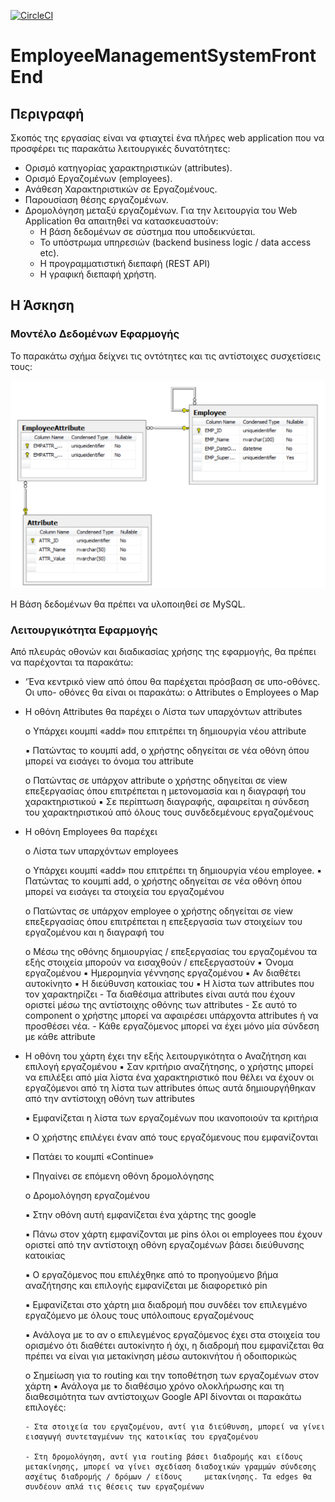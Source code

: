 [![CircleCI](https://circleci.com/gh/arglampedakis/EmployeeManagementSystemFrontEnd.svg?style=svg)](https://circleci.com/gh/arglampedakis/EmployeeManagementSystemFrontEnd)

# EmployeeManagementSystemFrontEnd

## Περιγραφή

Σκοπός της εργασίας είναι να φτιαχτεί ένα πλήρες web application που να προσφέρει τις
παρακάτω λειτουργικές δυνατότητες:

- Ορισμό κατηγορίας χαρακτηριστικών (attributes).
- Ορισμό Εργαζομένων (employees).
- Ανάθεση Χαρακτηριστικών σε Εργαζομένους.
- Παρουσίαση θέσης εργαζομένων.
- Δρομολόγηση μεταξύ εργαζομένων.
  Για την λειτουργία του Web Application θα απαιτηθεί να κατασκευαστούν:
    - Η βάση δεδομένων σε σύστημα που υποδεικνύεται.
    - Το υπόστρωμα υπηρεσιών (backend business logic / data access etc).
    - Η προγραμματιστική διεπαφή (REST API)
    - Η γραφική διεπαφή χρήστη.

## Η Άσκηση

### Μοντέλο Δεδομένων Εφαρμογής

Το παρακάτω σχήμα δείχνει τις οντότητες και τις αντίστοιχες συσχετίσεις τους:

![alt text](https://github.com/arglampedakis/EmployeeManagementSystem/blob/master/src/main/resources/static/img/sample%20database%20schema.png?raw=true)

Η Βάση δεδομένων θα πρέπει να υλοποιηθεί σε MySQL.

### Λειτουργικότητα Εφαρμογής

Από πλευράς οθονών και διαδικασίας χρήσης της εφαρμογής, θα πρέπει να παρέχονται τα
παρακάτω:

- ‘Ένα κεντρικό view από όπου θα παρέχεται πρόσβαση σε υπο-οθόνες. Οι υπο-
  οθόνες θα είναι οι παρακάτω:
  o Attributes
  o Employees
  o Map

- Η οθόνη Attributes θα παρέχει
   o Λίστα των υπαρχόντων attributes
  
   o Υπάρχει κουμπί «add» που επιτρέπει τη δημιουργία νέου attribute
  
    ▪ Πατώντας το κουμπί add, ο χρήστης οδηγείται σε νέα οθόνη όπου
      μπορεί να εισάγει το όνομα του attribute
      
   o Πατώντας σε υπάρχον attribute ο χρήστης οδηγείται σε view επεξεργασίας
     όπου επιτρέπεται η μετονομασία και η διαγραφή του χαρακτηριστικού
    ▪ Σε περίπτωση διαγραφής, αφαιρείται η σύνδεση του
      χαρακτηριστικού από όλους τους συνδεδεμένους εργαζομένους
      
- H οθόνη Employees θα παρέχει
  
  o Λίστα των υπαρχόντων employees
  
  o Υπάρχει κουμπί «add» που επιτρέπει τη δημιουργία νέου employee.
     ▪ Πατώντας το κουμπί add, ο χρήστης οδηγείται σε νέα οθόνη όπου
       μπορεί να εισάγει τα στοιχεία του εργαζομένου
 
  o Πατώντας σε υπάρχον employee ο χρήστης οδηγείται σε view επεξεργασίας
    όπου επιτρέπεται η επεξεργασία των στοιχείων του εργαζομένου και η
    διαγραφή του
  
  o Μέσω της οθόνης δημιουργίας / επεξεργασίας του εργαζομένου τα εξής
  στοιχεία μπορούν να εισαχθούν / επεξεργαστούν
    ▪ Όνομα εργαζομένου
    ▪ Ημερομηνία γέννησης εργαζομένου
    ▪ Αν διαθέτει αυτοκίνητο
    ▪ Η διεύθυνση κατοικίας του
    ▪ Η λίστα των attributes που τον χαρακτηρίζει
      - Τα διαθέσιμα attributes είναι αυτά που έχουν οριστεί μέσω
        της αντίστοιχης οθόνης των attributes
      - Σε αυτό το component ο χρήστης μπορεί να αφαιρέσει
        υπάρχοντα attributes ή να προσθέσει νέα.
      - Κάθε εργαζόμενος μπορεί να έχει μόνο μία σύνδεση με
        κάθε attribute

- Η οθόνη του χάρτη έχει την εξής λειτουργικότητα 
  o Αναζήτηση και επιλογή εργαζομένου
    ▪ Σαν κριτήριο αναζήτησης, ο χρήστης μπορεί να επιλέξει από μία λίστα ένα χαρακτηριστικό που θέλει να έχουν οι εργαζόμενοι από τη λίστα των attributes όπως αυτά      δημιουργήθηκαν από την αντίστοιχη οθόνη των attributes

    ▪ Εμφανίζεται η λίστα των εργαζομένων που ικανοποιούν τα κριτήρια
  
    ▪ Ο χρήστης επιλέγει έναν από τους εργαζόμενους που εμφανίζονται
  
    ▪ Πατάει το κουμπί «Continue»
  
    ▪ Πηγαίνει σε επόμενη οθόνη δρομολόγησης
  
  o Δρομολόγηση εργαζομένου
  
    ▪ Στην οθόνη αυτή εμφανίζεται ένα χάρτης της google
  
    ▪ Πάνω στον χάρτη εμφανίζονται με pins όλοι οι employees που έχουν οριστεί από την αντίστοιχη οθόνη εργαζομένων βάσει διεύθυνσης κατοικίας
  
    ▪ Ο εργαζόμενος που επιλέχθηκε από το προηγούμενο βήμα αναζήτησης και επιλογής εμφανίζεται με διαφορετικό pin

    ▪ Εμφανίζεται στο χάρτη μια διαδρομή που συνδέει τον επιλεγμένο εργαζόμενο με όλους τους υπόλοιπους εργαζομένους

    ▪ Ανάλογα με το αν ο επιλεγμένος εργαζόμενος έχει στα στοιχεία του ορισμένο ότι διαθέτει αυτοκίνητο ή όχι, η διαδρομή που εμφανίζεται θα πρέπει να είναι για μετακίνηση μέσω αυτοκινήτου ή οδοιπορικώς
    
  o Σημείωση για το routing και την τοποθέτηση των εργαζομένων στον χάρτη
    ▪ Ανάλογα με το διαθέσιμο χρόνο ολοκλήρωσης και τη διαθεσιμότητα των αντίστοιχων Google API δίνονται οι παρακάτω επιλογές:
      
      - Στα στοιχεία του εργαζομένου, αντί για διεύθυνση, μπορεί να γίνει εισαγωγή συντεταγμένων της κατοικίας του εργαζομένου
      
      - Στη δρομολόγηση, αντί για routing βάσει διαδρομής και είδους μετακίνησης, μπορεί να γίνει σχεδίαση διαδοχικών γραμμών σύνδεσης ασχέτως διαδρομής / δρόμων / είδους     μετακίνησης. Τα edges θα συνδέουν απλά τις θέσεις των εργαζομένων
